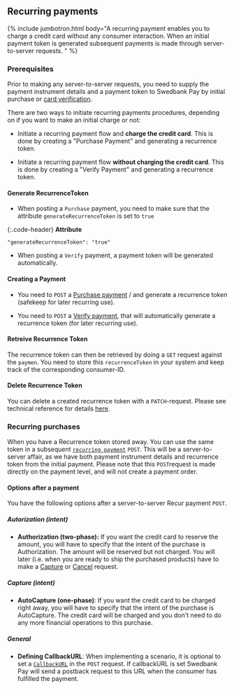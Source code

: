 ## Recurring payments

{% include jumbotron.html body="A recurring payment enables you to charge a
credit card without any consumer interaction. When an initial payment token is
generated subsequent payments is made through server-to-server requests. " %}

### Prerequisites

Prior to making any server-to-server requests, you need to supply the payment instrument details and a payment token to Swedbank Pay by initial purchase or [card verification][payment-verify].

There are two ways to initiate recurring payments procedures, depending on if you want to make an initial charge or not:

* Initiate a recurring payment flow and **charge the credit card**. This is done by creating a "Purchase Payment" and generating a recurrence token.

* Initiate a recurring payment flow **without charging the credit card**. This is done by creating  a "Verify Payment" and generating a recurrence token.

#### Generate RecurrenceToken

* When posting a `Purchase` payment, you need to make sure that the attribute `generateRecurrenceToken` is set to `true`

{:.code-header}
**Attribute**

```JS
"generateRecurrenceToken": "true"
```

* When posting a `Verify` payment, a payment token will be generated automatically.

#### Creating a Payment

* You need to `POST` a [Purchase payment][card-payment-purchase] / and generate a recurrence token (safekeep for later recurring use).

* You need to `POST` a [Verify payment][payment-verify], that will automatically generate a recurrence token (for later recurring use).

#### Retreive Recurrence Token

The recurrence token can then be retrieved by doing a `GET` request against the `paymen`. You need to store this `recurrenceToken` in your system and keep track of the corresponding consumer-ID.

#### Delete Recurrence Token

You can delete a created recurrence token with a `PATCH`-request. Please see technical reference for details [here][card-payments-remove-payment-token].

### Recurring purchases

When you have a Recurrence token stored away. You can use the same token in a subsequent [`recurring payment`][card-payment-recur] `POST`. This will be a server-to-server affair, as we have both payment instrument details and recurrence token from the initial payment. Please note that this `POST`request is made directly on the payment level, and will not create a payment order.

#### Options after a payment

You have the following options after a server-to-server Recur payment `POST`.

##### Autorization (intent)

* **Authorization (two-phase):** If you want the credit card to reserve the amount, you will have to specify that the intent of the purchase is Authorization. The amount will be reserved but not charged. You will later (i.e. when you are ready to ship the purchased products) have to make a [Capture][card-payment-capture] or [Cancel][card-payment-cancel] request.

##### Capture (intent)

* **AutoCapture (one-phase)**: If you want the credit card to be charged right away, you will have to specify that the intent of the purchase is AutoCapture. The credit card will be charged and you don't need to do any more financial operations to this purchase.​​​​​

##### General 

* **Defining CallbackURL**: When implementing a scenario, it is optional to set a [`CallbackURL`][technical-reference-callback]  in the `POST` request. If callbackURL is set Swedbank Pay will send a postback request to this URL when the consumer has fulfilled the payment. 

[payment-verify]: #
[card-payment-purchase]: #
[card-payment-recur]: #
[card-payment-capture]: #
[card-payment-cancel]: #
[card-payments-remove-payment-token]: #
[technical-reference-callback]: #
